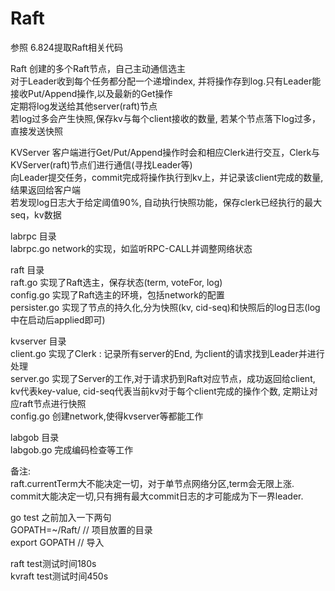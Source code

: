 # Raft
参照 6.824提取Raft相关代码


Raft		创建的多个Raft节点，自己主动通信选主  
			对于Leader收到每个任务都分配一个递增index, 并将操作存到log.只有Leader能接收Put/Append操作,以及最新的Get操作  
			定期将log发送给其他server(raft)节点  
			若log过多会产生快照,保存kv与每个client接收的数量, 若某个节点落下log过多，直接发送快照  
  
KVServer	客户端进行Get/Put/Append操作时会和相应Clerk进行交互，Clerk与KVServer(raft)节点们进行通信(寻找Leader等)  
			向Leader提交任务，commit完成将操作执行到kv上，并记录该client完成的数量,结果返回给客户端  
			若发现log日志大于给定阈值90%, 自动执行快照功能，保存clerk已经执行的最大seq，kv数据  



labrpc	目录  
labrpc.go		network的实现，如监听RPC-CALL并调整网络状态  


raft 目录  
raft.go			实现了Raft选主，保存状态(term, voteFor, log)  
config.go		实现了Raft选主的环境，包括network的配置  
persister.go	实现了节点的持久化,分为快照(kv, cid-seq)和快照后的log日志(log中在启动后applied即可)  


kvserver 目录  
client.go		实现了Clerk : 记录所有server的End, 为client的请求找到Leader并进行处理  
server.go		实现了Server的工作,对于请求扔到Raft对应节点，成功返回给client, kv代表key-value, cid-seq代表当前kv对于每个client完成的操作个数, 定期让对应raft节点进行快照   
config.go		创建network,使得kvserver等都能工作  

labgob 目录  
labgob.go		完成编码检查等工作  

备注:  
raft.currentTerm大不能决定一切，对于单节点网络分区,term会无限上涨.  
commit大能决定一切,只有拥有最大commit日志的才可能成为下一界leader.  

go test 之前加入一下两句  
GOPATH=~/Raft/				// 项目放置的目录  
export GOPATH				// 导入  

raft   test测试时间180s  
kvraft test测试时间450s  
